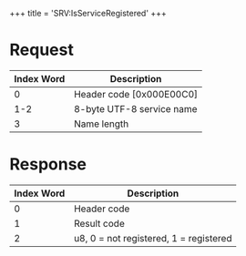 +++
title = 'SRV:IsServiceRegistered'
+++

# Request

| Index Word | Description                |
|------------|----------------------------|
| 0          | Header code \[0x000E00C0\] |
| 1-2        | 8-byte UTF-8 service name  |
| 3          | Name length                |

# Response

| Index Word | Description                            |
|------------|----------------------------------------|
| 0          | Header code                            |
| 1          | Result code                            |
| 2          | u8, 0 = not registered, 1 = registered |